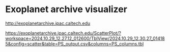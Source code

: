 # Exoplanet archive visualizer

http://exoplanetarchive.ipac.caltech.edu

https://exoplanetarchive.ipac.caltech.edu/ScatterPlot/?workspace=2024.10.29_12.27.12_012600/TblView/2024.10.29_12.30.27_014185&config=scatter&table=PS_output.csv&columns=PS_columns.tbl

